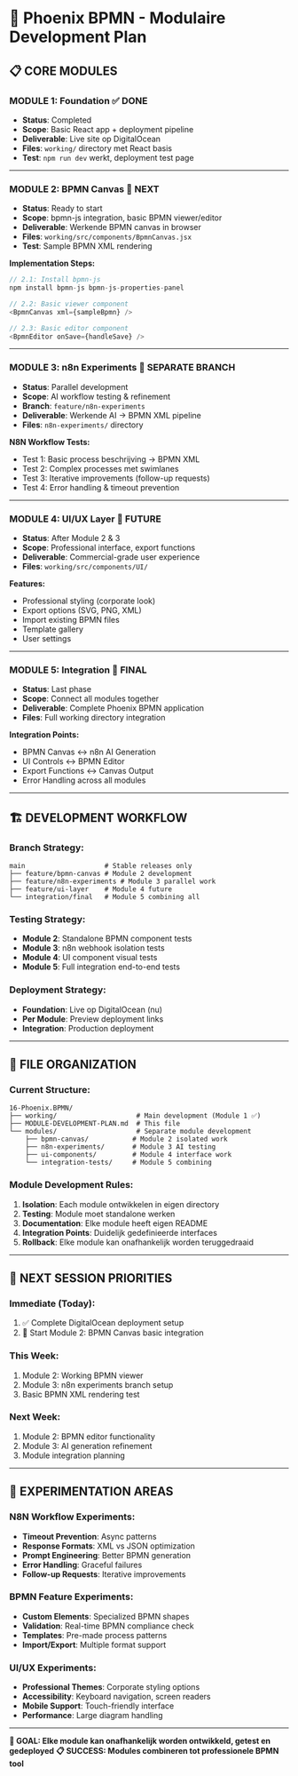 # 🧩 Phoenix BPMN - Modulaire Development Plan

## 📋 CORE MODULES

### **MODULE 1: Foundation** ✅ DONE
- **Status**: Completed
- **Scope**: Basic React app + deployment pipeline
- **Deliverable**: Live site op DigitalOcean
- **Files**: `working/` directory met React basis
- **Test**: `npm run dev` werkt, deployment test page

---

### **MODULE 2: BPMN Canvas** 🎯 NEXT
- **Status**: Ready to start
- **Scope**: bpmn-js integration, basic BPMN viewer/editor
- **Deliverable**: Werkende BPMN canvas in browser
- **Files**: `working/src/components/BpmnCanvas.jsx`
- **Test**: Sample BPMN XML rendering

**Implementation Steps:**
```javascript
// 2.1: Install bpmn-js
npm install bpmn-js bpmn-js-properties-panel

// 2.2: Basic viewer component
<BpmnCanvas xml={sampleBpmn} />

// 2.3: Basic editor component  
<BpmnEditor onSave={handleSave} />
```

---

### **MODULE 3: n8n Experiments** 🧪 SEPARATE BRANCH
- **Status**: Parallel development
- **Scope**: AI workflow testing & refinement
- **Branch**: `feature/n8n-experiments`
- **Deliverable**: Werkende AI → BPMN XML pipeline
- **Files**: `n8n-experiments/` directory

**N8N Workflow Tests:**
- Test 1: Basic process beschrijving → BPMN XML
- Test 2: Complex processes met swimlanes
- Test 3: Iterative improvements (follow-up requests)
- Test 4: Error handling & timeout prevention

---

### **MODULE 4: UI/UX Layer** 🎨 FUTURE
- **Status**: After Module 2 & 3
- **Scope**: Professional interface, export functions
- **Deliverable**: Commercial-grade user experience
- **Files**: `working/src/components/UI/`

**Features:**
- Professional styling (corporate look)
- Export options (SVG, PNG, XML)
- Import existing BPMN files
- Template gallery
- User settings

---

### **MODULE 5: Integration** 🔗 FINAL
- **Status**: Last phase
- **Scope**: Connect all modules together
- **Deliverable**: Complete Phoenix BPMN application
- **Files**: Full working directory integration

**Integration Points:**
- BPMN Canvas ↔ n8n AI Generation
- UI Controls ↔ BPMN Editor
- Export Functions ↔ Canvas Output
- Error Handling across all modules

---

## 🏗️ DEVELOPMENT WORKFLOW

### **Branch Strategy:**
```
main                    # Stable releases only
├── feature/bpmn-canvas # Module 2 development  
├── feature/n8n-experiments # Module 3 parallel work
├── feature/ui-layer    # Module 4 future
└── integration/final   # Module 5 combining all
```

### **Testing Strategy:**
- **Module 2**: Standalone BPMN component tests
- **Module 3**: n8n webhook isolation tests  
- **Module 4**: UI component visual tests
- **Module 5**: Full integration end-to-end tests

### **Deployment Strategy:**
- **Foundation**: Live op DigitalOcean (nu)
- **Per Module**: Preview deployment links
- **Integration**: Production deployment

---

## 📁 FILE ORGANIZATION

### **Current Structure:**
```
16-Phoenix.BPMN/
├── working/                    # Main development (Module 1 ✅)
├── MODULE-DEVELOPMENT-PLAN.md  # This file
└── modules/                    # Separate module development
    ├── bpmn-canvas/           # Module 2 isolated work
    ├── n8n-experiments/       # Module 3 AI testing
    ├── ui-components/         # Module 4 interface work
    └── integration-tests/     # Module 5 combining
```

### **Module Development Rules:**
1. **Isolation**: Each module ontwikkelen in eigen directory
2. **Testing**: Module moet standalone werken
3. **Documentation**: Elke module heeft eigen README
4. **Integration Points**: Duidelijk gedefinieerde interfaces
5. **Rollback**: Elke module kan onafhankelijk worden teruggedraaid

---

## 🎯 NEXT SESSION PRIORITIES

### **Immediate (Today):**
1. ✅ Complete DigitalOcean deployment setup
2. 🎯 Start Module 2: BPMN Canvas basic integration

### **This Week:**
1. Module 2: Working BPMN viewer
2. Module 3: n8n experiments branch setup
3. Basic BPMN XML rendering test

### **Next Week:**
1. Module 2: BPMN editor functionality
2. Module 3: AI generation refinement
3. Module integration planning

---

## 🧪 EXPERIMENTATION AREAS

### **N8N Workflow Experiments:**
- **Timeout Prevention**: Async patterns
- **Response Formats**: XML vs JSON optimization
- **Prompt Engineering**: Better BPMN generation
- **Error Handling**: Graceful failures
- **Follow-up Requests**: Iterative improvements

### **BPMN Feature Experiments:**
- **Custom Elements**: Specialized BPMN shapes
- **Validation**: Real-time BPMN compliance check
- **Templates**: Pre-made process patterns
- **Import/Export**: Multiple format support

### **UI/UX Experiments:**
- **Professional Themes**: Corporate styling options
- **Accessibility**: Keyboard navigation, screen readers
- **Mobile Support**: Touch-friendly interface
- **Performance**: Large diagram handling

---

**🎯 GOAL: Elke module kan onafhankelijk worden ontwikkeld, getest en gedeployed**
**📋 SUCCESS: Modules combineren tot professionele BPMN tool**